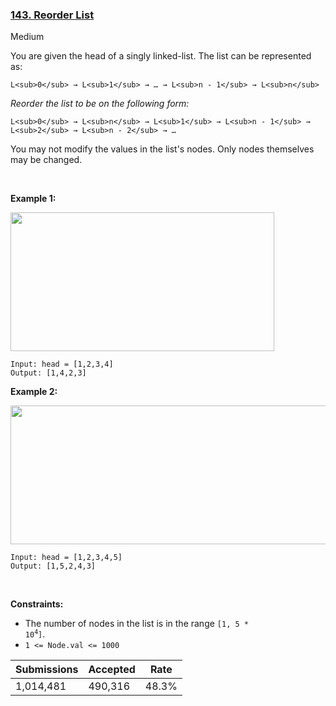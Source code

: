 ### [143. Reorder List](https://leetcode.com/problems/reorder-list)

Medium

You are given the head of a singly linked-list. The list can be represented as:

```
L<sub>0</sub> → L<sub>1</sub> → … → L<sub>n - 1</sub> → L<sub>n</sub>
```

_Reorder the list to be on the following form:_

```
L<sub>0</sub> → L<sub>n</sub> → L<sub>1</sub> → L<sub>n - 1</sub> → L<sub>2</sub> → L<sub>n - 2</sub> → …
```

You may not modify the values in the list's nodes. Only nodes themselves may be changed.

 

__Example 1:__

<img alt="" src="https://assets.leetcode.com/uploads/2021/03/04/reorder1linked-list.jpg" style="width: 422px; height: 222px;"/>

```
Input: head = [1,2,3,4]
Output: [1,4,2,3]
```

__Example 2:__

<img alt="" src="https://assets.leetcode.com/uploads/2021/03/09/reorder2-linked-list.jpg" style="width: 542px; height: 222px;"/>

```
Input: head = [1,2,3,4,5]
Output: [1,5,2,4,3]
```

 

__Constraints:__

*   The number of nodes in the list is in the range <code>[1, 5 * 10<sup>4</sup>]</code>.
*   `` 1 <= Node.val <= 1000 ``

| Submissions    | Accepted     | Rate   |
| -------------- | ------------ | ------ |
| 1,014,481 | 490,316 | 48.3% |